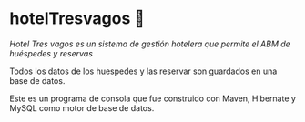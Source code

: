 # hotelTresvagos :hotel:

_Hotel Tres vagos es un sistema de gestión hotelera que permite el ABM de huéspedes y reservas_

Todos los datos de los huespedes y las reservar son guardados en una base de datos.

Este es un programa de consola que fue construido con Maven, Hibernate y MySQL como motor de base de datos.  
